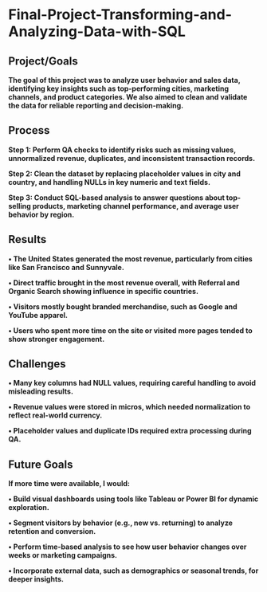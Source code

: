 # Final-Project-Transforming-and-Analyzing-Data-with-SQL

## Project/Goals

**The goal of this project was to analyze user behavior and sales data, identifying key insights such as top-performing cities, marketing channels, and product categories. We also aimed to clean and validate the data for reliable reporting and decision-making.**

## Process
**Step 1: Perform QA checks to identify risks such as missing values, unnormalized revenue, duplicates, and inconsistent transaction records.**

**Step 2: Clean the dataset by replacing placeholder values in city and country, and handling NULLs in key numeric and text fields.**

**Step 3: Conduct SQL-based analysis to answer questions about top-selling products, marketing channel performance, and average user behavior by region.**

## Results

**•  The United States generated the most revenue, particularly from cities like San Francisco and Sunnyvale.**

**•	 Direct traffic brought in the most revenue overall, with Referral and Organic Search showing influence in specific countries.**

**•  Visitors mostly bought branded merchandise, such as Google and YouTube apparel.**

**•  Users who spent more time on the site or visited more pages tended to show stronger engagement.**

## Challenges 
	
**•  Many key columns had NULL values, requiring careful handling to avoid misleading results.**

**•  Revenue values were stored in micros, which needed normalization to reflect real-world currency.**

**•  Placeholder values and duplicate IDs required extra processing during QA.**


## Future Goals
**If more time were available, I would:**

**•	Build visual dashboards using tools like Tableau or Power BI for dynamic exploration.**

**•	Segment visitors by behavior (e.g., new vs. returning) to analyze retention and conversion.**
	
**•	Perform time-based analysis to see how user behavior changes over weeks or marketing campaigns.**
  
**•	Incorporate external data, such as demographics or seasonal trends, for deeper insights.**
